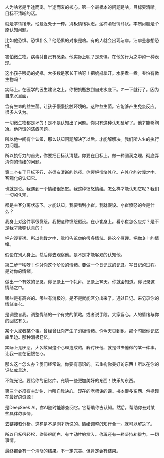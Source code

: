 人为啥老是半途而废。半途而废的核心。第一个最根本的问题是啥，目标要清晰。目标不清晰的话。

就是拿情绪来。他最近处于一种。消极情绪状态。这种消极情绪状。本质问题是个原认知问题。

比如他恐惧。恐惧什么？他恐惧的对象是啥。有的人就会出现洁癖。洁癖是总想恐惧。

害怕微生物。病毒对自己有感染。他实际上呢？是恐惧。在他的行为之中的一种表现。

这小孩子喂奶的奶瓶。大多数是家长干啥呀！把奶瓶拿开。水要煮一煮。害怕有微生物吗？

实际上。在医学的医生建议之上。你把奶瓶放到自来水底下。冲一下就行了。因为自来水里面，

含有生命的益生菌。让孩子慢慢接触环境的。这种益生菌。它能够产生免疫反应。很多人认为。

一切微生物都是坏的！是不是认知出了问题。你只有这种认知破解了。他才能够陶冶。他所谓的洁癖问题。

所以他中间有个认知，那么认知问题解决了以后。才能解解决。我们所人生的执行力问题。

所以执行力的首先，你要把目标认清楚。你要在目标上。做一种圆润之理。彻底弄清你的情绪的问题。

第二个有了目标不行，必须有清晰的路径。你要把情绪外化。在外化的过程之中。客观化的认知它。

也就是说。我遇到一个情绪很愤怒。我这种愤怒情绪。怎么样才能认知它呢？我们一切的认知。

都是主客分离状态下。才能认知。我要看到小崔。我就假设。小崔愤怒的会是什么？

我身上对这件事很愤怒。我把这种愤怒假设。在小崔身上。看小崔怎么应对？是不是我才能够认真的！

把它观察透。所以佛教之中，佛祖告诉你的很多情绪。是这个原理。把你身上的情绪。

假设在别人身上。然后你去观察他。是不是才能客观的认知他。

第二步干啥呀！你对你这个阶段的情绪。要做一个日记式的记录。写日记的过程。是对你的情绪。

做出一个有效的记录。你记录上一个礼拜。记录上10天。你就会知道。你记录这情绪之中。

哪些是有高兴的。哪些有消极的。是不是就能区分出来了。通过日记。来记录你的情绪变化。

是调整自我。调整情绪的一个有效的策略。或者说手段。大家留心。人的情绪与你的回忆有关。

某个人或者某个事。曾经曾让你产生了消极情绪。你今天见到他。那个勾起你记忆库里边。那种消极记忆。

实际上是厌恶。大多数因这个心理造成的。我讨厌他。就是过去他做的某一件事。让我一直在记恨在心。

那么这个怎么办？我们经常说。你要有意识的。去重构你美好的东西！所以在你的记忆库里边，

不能光记。要给你的记忆库。充填一些更加美好的东西！快乐的东西。

第三个必须有主动性，也叫自我决心。现在的老师讲的课。书本很多东西。包括现在最好的资源！

是DeepSeek AI。你AI随时能够查阅它。它帮助你去认知。然后。帮助你去对某些具体的事情。

去链接和分析。这样是不是刚才所说的。情绪调整的知行合一。就可以解决了。

所以目标很轻松，路径很明白。有主动性的投入。你再还有一种坚持和毅力，一切事情。

最终都会有一个清晰的结果。不一定完美。但肯定会有结果。